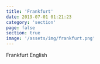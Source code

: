 ```yaml
---
title: 'Frankfurt'
date: 2019-07-01 01:21:23
category: 'section'
page: false
section: true
image: '/assets/img/frankfurt.png'
---
```


Frankfurt English
